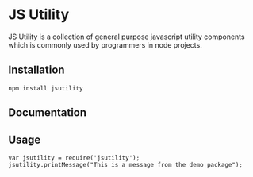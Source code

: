 # JS Utility
JS Utility is a collection of general purpose javascript utility components which is commonly used by programmers in node projects.

## Installation
	npm install jsutility
	
## Documentation


## Usage
	var jsutility = require('jsutility');
	jsutility.printMessage("This is a message from the demo package");

